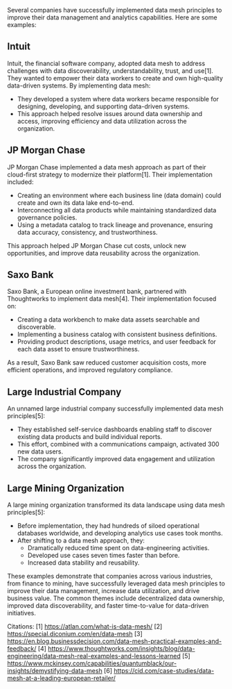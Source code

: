 Several companies have successfully implemented data mesh principles to improve their data management and analytics capabilities. Here are some examples:

## Intuit

Intuit, the financial software company, adopted data mesh to address challenges with data discoverability, understandability, trust, and use[1]. They wanted to empower their data workers to create and own high-quality data-driven systems. By implementing data mesh:

- They developed a system where data workers became responsible for designing, developing, and supporting data-driven systems.
- This approach helped resolve issues around data ownership and access, improving efficiency and data utilization across the organization.

## JP Morgan Chase

JP Morgan Chase implemented a data mesh approach as part of their cloud-first strategy to modernize their platform[1]. Their implementation included:

- Creating an environment where each business line (data domain) could create and own its data lake end-to-end.
- Interconnecting all data products while maintaining standardized data governance policies.
- Using a metadata catalog to track lineage and provenance, ensuring data accuracy, consistency, and trustworthiness.

This approach helped JP Morgan Chase cut costs, unlock new opportunities, and improve data reusability across the organization.

## Saxo Bank

Saxo Bank, a European online investment bank, partnered with Thoughtworks to implement data mesh[4]. Their implementation focused on:

- Creating a data workbench to make data assets searchable and discoverable.
- Implementing a business catalog with consistent business definitions.
- Providing product descriptions, usage metrics, and user feedback for each data asset to ensure trustworthiness.

As a result, Saxo Bank saw reduced customer acquisition costs, more efficient operations, and improved regulatory compliance.

## Large Industrial Company

An unnamed large industrial company successfully implemented data mesh principles[5]:

- They established self-service dashboards enabling staff to discover existing data products and build individual reports.
- This effort, combined with a communications campaign, activated 300 new data users.
- The company significantly improved data engagement and utilization across the organization.

## Large Mining Organization

A large mining organization transformed its data landscape using data mesh principles[5]:

- Before implementation, they had hundreds of siloed operational databases worldwide, and developing analytics use cases took months.
- After shifting to a data mesh approach, they:
  - Dramatically reduced time spent on data-engineering activities.
  - Developed use cases seven times faster than before.
  - Increased data stability and reusability.

These examples demonstrate that companies across various industries, from finance to mining, have successfully leveraged data mesh principles to improve their data management, increase data utilization, and drive business value. The common themes include decentralized data ownership, improved data discoverability, and faster time-to-value for data-driven initiatives.

Citations:
[1] https://atlan.com/what-is-data-mesh/
[2] https://special.diconium.com/en/data-mesh
[3] https://en.blog.businessdecision.com/data-mesh-practical-examples-and-feedback/
[4] https://www.thoughtworks.com/insights/blog/data-engineering/data-mesh-real-examples-and-lessons-learned
[5] https://www.mckinsey.com/capabilities/quantumblack/our-insights/demystifying-data-mesh
[6] https://cid.com/case-studies/data-mesh-at-a-leading-european-retailer/